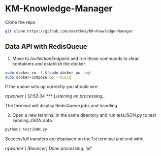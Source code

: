 # KM-Knowledge-Manager
Clone the repo
``` bash
git clone https://github.com/smartkms/KM-Knowledge-Manager
```
## Data API with RedisQueue
1. Move to */collectionEndpoint* and run these commands to clear containers and establish the docker
``` bash
sudo docker rm -f $(sudo docker ps -aq)
sudo docker-compose up --build
```
If the queue sets up correctly you should see:

*rqworker    | 12:52:34 *** Listening on processing...*

The terminal will display RedisQueue jobs and handling

2. Open a new terminal in the same directory and run testJSON.py to test sending JSON data.
``` bash
python3 testJSON.py
```
Successfull transfers are displayed on the 1st terminal and end with:

*rqworker    | [Bouncer] Done processing: 'id'*
